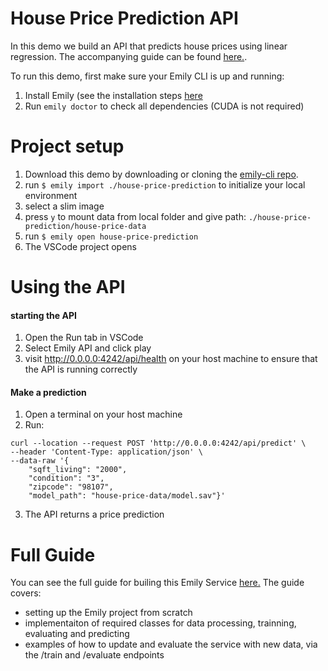 # House Price Prediction API
In this demo we build an API that predicts house prices using linear regression. The accompanying guide can be found [here.](https://github.com/amboltio/emily-cli/wiki/House-price-prediction).

To run this demo, first make sure your Emily CLI is up and running: 
1. Install Emily (see the installation steps [here](https://github.com/amboltio/emily-cli/)
2. Run ```emily doctor``` to check all dependencies (CUDA is not required)

# Project setup
1. Download this demo by downloading or cloning the [emily-cli repo](https://github.com/amboltio/emily-cli).
1. run ```$ emily import ./house-price-prediction``` to initialize your local environment
3. select a slim image
4. press `y` to mount data from local folder and give path: `./house-price-prediction/house-price-data`
5. run `$ emily open house-price-prediction`
6. The VSCode project opens

# Using the API
#### starting the API
1. Open the Run tab in VSCode
2. Select Emily API and click play
3. visit http://0.0.0.0:4242/api/health on your host machine to ensure that the API is running correctly

#### Make a prediction
1. Open a terminal on your host machine
2. Run:
```
curl --location --request POST 'http://0.0.0.0:4242/api/predict' \
--header 'Content-Type: application/json' \
--data-raw '{
    "sqft_living": "2000",
    "condition": "3",
    "zipcode": "98107",
    "model_path": "house-price-data/model.sav"}'
```
3. The API returns a price prediction

# Full Guide
You can see the full guide for builing this Emily Service [here.](https://github.com/amboltio/emily-cli/wiki/House-price-prediction) 
The guide covers:
- setting up the Emily project from scratch
- implementaiton of required classes for data processing, trainning, evaluating and predicting
- examples of how to update and evaluate the service with new data, via the /train and /evaluate endpoints
